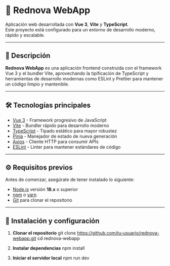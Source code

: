 # 🚀 Rednova WebApp

Aplicación web desarrollada con **Vue 3**, **Vite** y **TypeScript**.  
Este proyecto está configurado para un entorno de desarrollo moderno, rápido y escalable.

---

## 🧠 Descripción

**Rednova WebApp** es una aplicación frontend construida con el framework Vue 3 y el bundler Vite, aprovechando la tipificación de TypeScript y herramientas de desarrollo modernas como ESLint y Prettier para mantener un código limpio y mantenible.

---

## 🛠️ Tecnologías principales

- [Vue 3](https://vuejs.org/) - Framework progresivo de JavaScript
- [Vite](https://vite.dev/) - Bundler rápido para desarrollo moderno
- [TypeScript](https://www.typescriptlang.org/) - Tipado estático para mayor robustez
- [Pinia](https://pinia.vuejs.org/) - Manejador de estado de nueva generación
- [Axios](https://axios-http.com/) - Cliente HTTP para consumir APIs
- [ESLint](https://eslint.org/) - Linter para mantener estándares de código

---

## ⚙️ Requisitos previos

Antes de comenzar, asegúrate de tener instalado lo siguiente:

- [Node.js](https://nodejs.org/) versión **18.x** o superior
- [npm](https://www.npmjs.com/) o [yarn](https://yarnpkg.com/)
- [Git](https://git-scm.com/) para clonar el repositorio

---

## 🧩 Instalación y configuración

1. **Clonar el repositorio**
   git clone https://github.com/tu-usuario/rednova-webapp.git
   cd rednova-webapp

2. **Instalar dependencias**
   npm install

3. **Iniciar el servidor local**
   npm run dev
